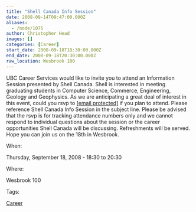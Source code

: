 ```yaml
---
title: "Shell Canada Info Session"
date: 2008-09-14T09:47:00.000Z
aliases:
  - /node/1075
author: Christopher Head
images: []
categories: [Career]
start_date: 2008-09-18T18:30:00.000Z
end_date: 2008-09-18T20:30:00.000Z
raw_location: Wesbrook 100
---
```


UBC Career Services would like to invite you to attend an Information Session presented by Shell Canada. Shell is interested in meeting graduating students in Computer Science, Commerce, Engineering, Geology and Geophysics.
As we are anticipating a great deal of interest in this event, could you rsvp to [\[email protected\]](/cdn-cgi/l/email-protection#1675776473736438657364607f75736556637475387577) if you plan to attend. Please reference Shell Canada Info Session in the subject line.
Please be advised that the rsvp is for tracking attendance numbers only and we cannot respond to individual questions about the session or the career opportunities Shell Canada will be discussing.
Refreshments will be served. Hope you can join us on the 18th in Wesbrook.

When: 

Thursday, September 18, 2008 - 18:30 to 20:30

Where: 

Wesbrook 100

Tags: 

[Career](/career)
